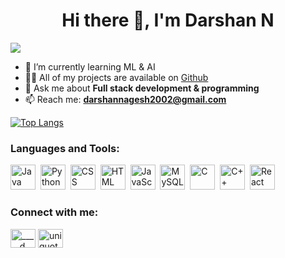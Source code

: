 <h1 align="center">Hi there 👋, I'm Darshan N</h1>
<div id="badges">
<img src="https://hits.sh/github.com/Darshan-Nagesh.svg?label=Profile%20views&extraCount=23257&color=0d7ee5"/>
</div>

- 🌱 I’m currently learning ML & AI
- 👨‍💻 All of my projects are available on [Github](https://github.com/Darshan-Nagesh)
- 💬 Ask me about **Full stack development & programming**
- 📫 Reach me: **darshannagesh2002@gmail.com**

[![Top Langs](https://github-readme-stats.vercel.app/api/top-langs/?username=Darshan-Nagesh&layout=compact&theme=vision-friendly-dark)](https://github.com/Darshan-Nagesh/github-readme-stats)

<h3 align="left">Languages and Tools:</h3>
<div>
  <img src="https://cdn.jsdelivr.net/npm/simple-icons@3.0.1/icons/java.svg" title="Java" alt="Java" width="40" height="40"/>&nbsp;
  <img src="https://cdn.jsdelivr.net/npm/simple-icons@3.0.1/icons/python.svg" title="Python" alt="Python" width="40" height="40"/>&nbsp;
  <img src="https://cdn.jsdelivr.net/npm/simple-icons@3.0.1/icons/css3.svg"  title="CSS3" alt="CSS" width="40" height="40"/>&nbsp;
  <img src="https://cdn.jsdelivr.net/npm/simple-icons@3.0.1/icons/html5.svg" title="HTML5" alt="HTML" width="40" height="40"/>&nbsp;
  <img src="https://cdn.jsdelivr.net/npm/simple-icons@3.0.1/icons/javascript.svg" title="JavaScript" alt="JavaScript" width="40" height="40"/>&nbsp;
  <img src="https://cdn.jsdelivr.net/npm/simple-icons@3.0.1/icons/mysql.svg" title="MySQL"  alt="MySQL" width="40" height="40"/>&nbsp;
  <img src="https://cdn.jsdelivr.net/npm/simple-icons@3.0.1/icons/c.svg" title="C" alt="C" width="40" height="40"/>&nbsp;
  <img src="https://cdn.jsdelivr.net/npm/simple-icons@3.0.1/icons/cplusplus.svg" title="C++" alt="C++" width="40" height="40"/>&nbsp;
  <img src="https://cdn.jsdelivr.net/npm/simple-icons@3.0.1/icons/react.svg" title="React" alt="React" width="40" height="40"/>&nbsp;
</div>

<h3 align="left">Connect with me:</h3>
<p align="left">
<a href="https://instagram.com/_____d___n_____" target="blank"><img align="center" src="https://cdn.jsdelivr.net/npm/simple-icons@3.0.1/icons/instagram.svg" alt="_____d___n_____" height="30" width="40" /></a>
<a href="https://www.linkedin.com/in/darshan-n-534867202/" target="blank"><img align="center" src="https://cdn.jsdelivr.net/npm/simple-icons@3.0.1/icons/linkedin.svg" alt="uniquota" height="30" width="40" /></a>
</p>

